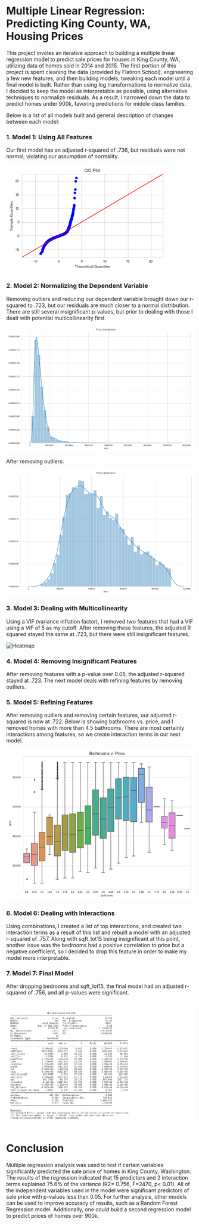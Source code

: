 # Multiple Linear Regression: Predicting King County, WA, Housing Prices

This project involes an iterative approach to building a multiple linear regression model to predict sale prices for houses in King County, WA, utilizing data of homes sold in 2014 and 2015. The first portion of this project is spent cleaning the data (provided by Flatiron School), engineering a few new features, and then building models, tweaking each model until a final model is built. Rather than using log transformations to normalize data, I decided to keep the model as interpretable as possible, using alternative techniques to normalize residuals. As a result, I narrowed down the data to predict homes under 900k, favoring predictions for middle class families.

Below is a list of all models built and general description of changes between each model:

### 1. Model 1: Using All Features
Our first model has an adjusted r-squared of .736, but residuals were not normal, violating our assumption of normality.

![Model1 QQ Plot](Images/Model1.png)

### 2. Model 2: Normalizing the Dependent Variable
Removing outliers and reducing our dependent variable brought down our r-squared to .723, but our residuals are much closer to a normal distribution. There are still several insignificant p-values, but prior to dealing with those I dealt with potential multicollinearity first.

![Model2 Dist Plota](Images/Model2a.png)

After removing outliers:

![Model2 Dist Plotb](Images/Model2b.png)

### 3. Model 3: Dealing with Multicollinearity
Using a VIF (variance inflation factor), I removed two features that had a VIF using a VIF of 5 as my cutoff. After removing these features, the adjusted R squared stayed the same at .723, but there were still insignificant features.

![Heatmap](Images/Model3.png)

### 4. Model 4: Removing Insignificant Features
After removing features with a p-value over 0.05, the adjusted r-squared stayed at .723. The next model deals with refining features by removing outliers.

### 5. Model 5: Refining Features
After removing outliers and removing certain features, our adjusted r-squared is now at .722. Below is showing bathrooms vs. price, and I removed homes with more than 4.5 bathrooms. There are most certainly interactions among features, so we create interaction terms in our next model.

![Bathrooms](Images/Model5.png)

### 6. Model 6: Dealing with Interactions
Using combinations, I created a list of top interactions, and created two interaction terms as a result of this list and rebuilt a model with an adjusted r-squared of .757. Along with sqft_lot15 being insignificant at this point, another issue was the bedrooms had a positive correlation to price but a negative coefficient, so I decided to drop this feature in order to make my model more interpretable.

### 7. Model 7: Final Model
After dropping bedrooms and sqft_lot15, the final model had an adjusted r-squared of .756, and all p-values were significant.

![Final Model](Images/FinalModel.png)

# Conclusion

Multiple regression analysis was used to test if certain variables significantly predicted the 
sale price of homes in King County, Washington. The results of the regression indicated that 
15 predictors and 2 interaction terms explained 75.6% of the variance (R2= 0.756, F=2470, p< 0.01). All of the independent variables used in the model were significant predictors of sale price with p-values less than 0.05. For further analysis, other models can be used to improve accuracy of results, such as a Random Forest Regression model. Additionally, one could build a second regression model to predict prices of homes over 900k.